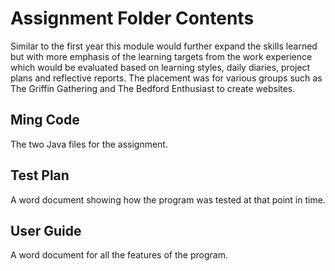 # Assignment Folder Contents
Similar to the first year this module would further expand the skills learned but with more emphasis of the learning targets from the work experience which would be evaluated based on learning styles, daily diaries, project plans and reflective reports. 
The placement was for various groups such as The Griffin Gathering and The Bedford Enthusiast to create websites.

## Ming Code
The two Java files for the assignment.

## Test Plan
A word document showing how the program was tested at that point in time.

## User Guide
A word document for all the features of the program.
